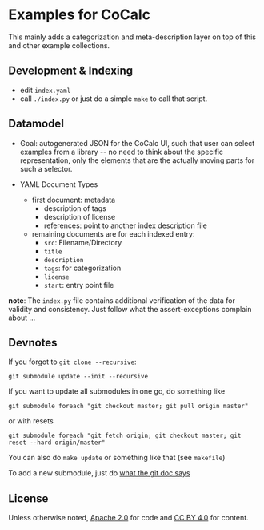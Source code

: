# Examples for CoCalc

This mainly adds a categorization and meta-description layer on top of this and other example collections.

## Development & Indexing

* edit `index.yaml`
* call `./index.py` or just do a simple `make` to call that script.

## Datamodel

* Goal: autogenerated JSON for the CoCalc UI, such that user can select examples from a library -- no need to think about the specific representation, only the elements that are the actually moving parts for such a selector.

* YAML Document Types

  * first document: metadata
      * description of tags
      * description of license
      * references: point to another index description file
  * remaining documents are for each indexed entry:
      * `src`: Filename/Directory
      * `title`
      * `description`
      * `tags`: for categorization
      * `license`
      * `start`: entry point file

**note**: The `index.py` file contains additional verification of the data for validity and consistency. Just follow what the assert-exceptions complain about ...

## Devnotes

If you forgot to `git clone --recursive`:

    git submodule update --init --recursive

If you want to update all submodules in one go, do something like

    git submodule foreach "git checkout master; git pull origin master"

or with resets

    git submodule foreach "git fetch origin; git checkout master; git reset --hard origin/master"

You can also do `make update` or something like that (see `makefile`)

To add a new submodule, just do [what the git doc says](https://git-scm.com/book/en/v2/Git-Tools-Submodules)

## License

Unless otherwise noted,
[Apache 2.0](http://www.apache.org/licenses/LICENSE-2.0) for code and
[CC BY 4.0](https://creativecommons.org/licenses/by/4.0/)
for content.


